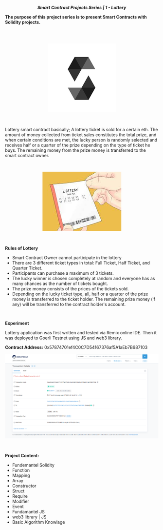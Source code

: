 ***<center>Smart Contract Projects Series | 1 - Lottery </center>***

**The purpose of this project series is to present Smart Contracts with Solidity projects.**

<br>

<br>

<p align="center">
  <img width="" src="./img/solidity.png">
  <br>
</p>

<br>

Lottery smart contract basically; A lottery ticket is sold for a certain eth. The amount of money collected from ticket sales constitutes the total prize, and when certain conditions are met, the lucky person is randomly selected and receives half or a quarter of the prize depending on the type of ticket he buys. The remaining money from the prize money is transferred to the smart contract owner.

<br>

<p align="center">
  <img width="" src="./img/lottery.png">
  <br>
</p>

<br>

**Rules of Lottery**

<ul>
  <li>Smart Contract Owner cannot participate in the lottery</li>
  <li>There are 3 different ticket types in total: Full Ticket, Half Ticket, and Quarter Ticket.</li>
  <li>Participants can purchase a maximum of 3 tickets.</li>
  <li>The lucky winner is chosen completely at random and everyone has as many chances as the number of tickets bought.</li>
   <li>The prize money consists of the prices of the tickets sold.</li>
<li>Depending on the lucky ticket type, all, half or a quarter of the prize money is transferred to the ticket holder. The remaining prize money (if any) will be transferred to the contract holder's account.</li>

</ul>


<br>

**Experiment**

Lottery application was first written and tested via Remix online IDE. Then it was deployed to Goerli Testnet using JS and web3 library.

**Contract Address:** 0x57874701ef4C0C7D54167376af5A1aEb7B687103



<p align="center">
  <img width="" src="./img/transaction.png">
  <br>
</p>

<br>

**Project Content:**

- Fundemantel Solidity
- Function
- Mapping
- Array
- Constructor
- Struct
- Require
- Modifier
- Event
- Fundamantel JS
- web3 library | JS
- Basic Algorithm Knowlage










